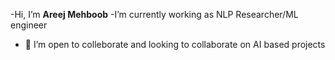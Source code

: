 -Hi, I’m **Areej Mehboob**
-I’m currently working as NLP Researcher/ML engineer
- 💞️ I’m open to colleborate and looking to collaborate on AI based projects
  
